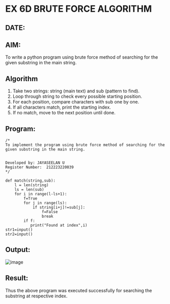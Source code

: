 # EX 6D BRUTE FORCE ALGORITHM
## DATE:
## AIM:
To write a python program using brute force method of searching for the given substring in the main string.




## Algorithm
1. Take two strings: string (main text) and sub (pattern to find).
2. Loop through string to check every possible starting position.
3. For each position, compare characters with sub one by one.
4. If all characters match, print the starting index.
5. If no match, move to the next position until done.

## Program:
```
/*
To implement the program using brute force method of searching for the given substring in the main string.


Developed by: JAYASEELAN U
Register Number:  212223220039
*/
```
```
def match(string,sub):
    l = len(string)
    ls = len(sub)
    for i in range(l-ls+1):
        f=True
        for j in range(ls):
            if string[i+j]!=sub[j]:
                f=False
                break
        if f:
           print("Found at index",i) 
str1=input()
str2=input()
```
## Output:
![image](https://github.com/user-attachments/assets/e02c8a03-f908-41a8-a3bb-e5c76f1c9ad8)
## Result:
Thus the above program was executed successfully for searching the substring at respective index.

